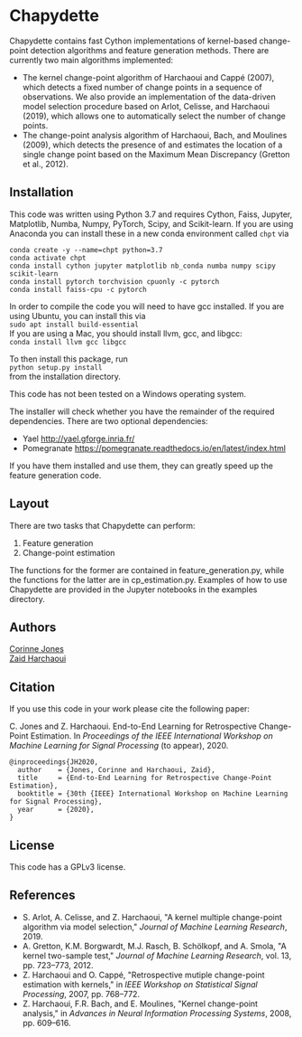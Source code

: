 Chapydette
====================================

Chapydette contains fast Cython implementations of kernel-based change-point detection algorithms and feature generation methods. There are currently two main algorithms implemented:

* The kernel change-point algorithm of Harchaoui and Cappé (2007), which detects a fixed number of change points in a sequence of observations. We also provide an implementation of the data-driven model selection procedure based on Arlot, Celisse, and Harchaoui (2019), which allows one to automatically select the number of change points.
* The change-point analysis algorithm of Harchaoui, Bach, and Moulines (2009), which detects the presence of and estimates the location of a single change point based on the Maximum Mean Discrepancy (Gretton et al., 2012).

Installation
-----------------
This code was written using Python 3.7 and requires Cython, Faiss, Jupyter, Matplotlib, Numba, Numpy, PyTorch, Scipy, and Scikit-learn. If you are using Anaconda you can install these in a new conda environment called `chpt` via  
```
conda create -y --name=chpt python=3.7
conda activate chpt
conda install cython jupyter matplotlib nb_conda numba numpy scipy scikit-learn
conda install pytorch torchvision cpuonly -c pytorch
conda install faiss-cpu -c pytorch 
```

In order to compile the code you will need to have gcc installed. If you are using Ubuntu, you can install this via  
`sudo apt install build-essential`  
If you are using a Mac, you should install llvm, gcc, and libgcc:   
`conda install llvm gcc libgcc`  

To then install this package, run   
`python setup.py install`   
from the installation directory. 

This code has not been tested on a Windows operating system.

The installer will check whether you have the remainder of the required dependencies. There are two optional dependencies:

* Yael http://yael.gforge.inria.fr/
* Pomegranate https://pomegranate.readthedocs.io/en/latest/index.html

If you have them installed and use them, they can greatly speed up the feature generation code.

Layout
-----------------

There are two tasks that Chapydette can perform:

1. Feature generation
2. Change-point estimation

The functions for the former are contained in feature_generation.py, while the functions for the latter are in cp_estimation.py. Examples of how to use Chapydette are provided in the Jupyter notebooks in the examples directory.

Authors
-----------------
[Corinne Jones](https://www.stat.washington.edu/people/cjones6/)  
[Zaid Harchaoui](http://faculty.washington.edu/zaid/)

Citation
-----------------
If you use this code in your work please cite the following paper:

C. Jones and Z. Harchaoui. End-to-End Learning for Retrospective Change-Point Estimation. In *Proceedings of the IEEE International Workshop on Machine Learning for Signal Processing* (to appear), 2020.

```
@inproceedings{JH2020,
  author    = {Jones, Corinne and Harchaoui, Zaid},
  title     = {End-to-End Learning for Retrospective Change-Point Estimation},
  booktitle = {30th {IEEE} International Workshop on Machine Learning for Signal Processing},
  year      = {2020},
}
```

License
-----------------
This code has a GPLv3 license.

References
-----------------

- S. Arlot, A. Celisse, and Z. Harchaoui, "A kernel multiple change-point algorithm via model selection," *Journal of Machine Learning Research*, 2019.  
- A. Gretton, K.M. Borgwardt, M.J. Rasch, B. Schölkopf, and A. Smola, "A kernel two-sample test," *Journal of Machine Learning Research*, vol. 13, pp. 723–773, 2012.  
- Z. Harchaoui and O. Cappé, "Retrospective mutiple change-point estimation with kernels," in *IEEE Workshop on Statistical Signal Processing*, 2007, pp. 768–772.  
- Z. Harchaoui, F.R. Bach, and E. Moulines, "Kernel change-point analysis," in *Advances in Neural Information Processing Systems*, 2008, pp. 609–616.
